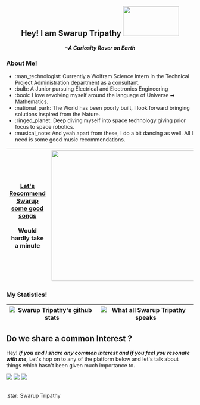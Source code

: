 <div align = center>
 <h2>Hey! I am Swarup Tripathy <img src = "https://github.com/Swarzinium-369/Swarzinium-369/blob/main/Img/spongebob.gif" width=150 height=80></h2>
 <p><i><b>~A Curiosity Rover on Earth</b></i></p>
</div>

<div>
 <h3>About Me!</h3>
 <ul>
  <li> :man_technologist: Currently a Wolfram Science Intern in the Technical Project Administration department as a consultant.</li>
  <li> :bulb:  A Junior pursuing Electrical and Electronics Engineering</li>
  <li> :book: I love revolving myself around the language of Universe ➡ Mathematics.</b></li>
  <li> :national_park: The World has been poorly built, I look forward bringing solutions inspired from the Nature.</li>
  <li> :ringed_planet: Deep diving myself into space technology giving prior focus to space robotics.</li>
  <li> :musical_note: And yeah apart from these, I do a bit dancing as well. All I need is some good music recommendations.</li>
 </ul>
</div>

 | <a href="https://www.wolframcloud.com/obj/swarupt/song-recommendation">Let's Recommend Swarup some good songs</a><br><br>Would hardly take a minute | <a href="https://www.wolframcloud.com/obj/swarupt/song-recommendation"><img align="center" src="https://github.com/Swarzinium-369/Swarzinium-369/blob/main/Img/music.gif" width=600 height=350/></a>  |
 | ------------- | ------------- |

<div>
 <h3>My Statistics!</h3>
 
| <img align="center" src="https://github-readme-stats.vercel.app/api?username=swarzinium-369&show_icons=true&include_all_commits=true&theme=Blue&hide_border=true" alt="Swarup Tripathy's github stats"/> | <img align="center" src="https://github-readme-stats.vercel.app/api/top-langs/?username=swarzinium-369&hide=javascript,Jupyter Notebook&layout=compact&hide_border=True" alt="What all Swarup Tripathy speaks"/>|
| ------------- | ------------- |

</div>
<h2>Do we share a common Interest ?</h2>
<p>Hey! <b><i>If you and I share any common interest and if you feel you resonate with me</i></b>, Let's hop on to any of the platform below and let's talk about things which hasn't been given much importance to.</p>
<p><a href="href="https://discord.com/channels/718336604887973939"><img src="https://img.shields.io/badge/Discord-7289DA?style=for-the-badge&logo=discord&logoColor=white"></a>
 <a href= "https://www.linkedin.com/in/swarup-tripathy-quantangled/"><img src="https://img.shields.io/badge/LinkedIn-0077B5?style=for-the-badge&logo=linkedin&logoColor=white"></a>
 <a href= "https://twitter.com/Curovearth"><img src="https://img.shields.io/badge/Twitter-1DA1F2?style=for-the-badge&logo=twitter&logoColor=white"></a>
</p>
<br>
:star: Swarup Tripathy
